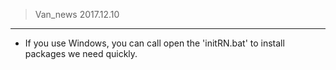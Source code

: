 
> Van_news 2017.12.10

---

* If you use Windows, you can call open the 'initRN.bat' to install packages we need quickly.